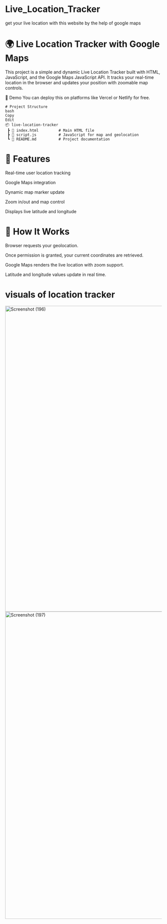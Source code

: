 # Live_Location_Tracker
get your live location with this website by the help of google maps 
# 🌍 Live Location Tracker with Google Maps
This project is a simple and dynamic Live Location Tracker built with HTML, JavaScript, and the Google Maps JavaScript API. It tracks your real-time location in the browser and updates your position with zoomable map controls.

🚀 Demo
You can deploy this on platforms like Vercel or Netlify for free.
```
# Project Structure
bash
Copy
Edit
📦 live-location-tracker
 ┣ 📄 index.html         # Main HTML file
 ┣ 📄 script.js          # JavaScript for map and geolocation
 ┗ 📄 README.md          # Project documentation
```
# 📸 Features
Real-time user location tracking

Google Maps integration

Dynamic map marker update

Zoom in/out and map control

Displays live latitude and longitude
# 🧠 How It Works
Browser requests your geolocation.

Once permission is granted, your current coordinates are retrieved.

Google Maps renders the live location with zoom support.

Latitude and longitude values update in real time.
# visuals of location tracker
<img width="990" height="980" alt="Screenshot (196)" src="https://github.com/user-attachments/assets/020ec7b0-5b00-4f0e-80d6-24d3e48771d6" />
<img src<img width="1920" height="985" alt="Screenshot (197)" src="https://github.com/user-attachments/assets/d96c6340-7f29-4b1a-9302-86b88534f164" />




